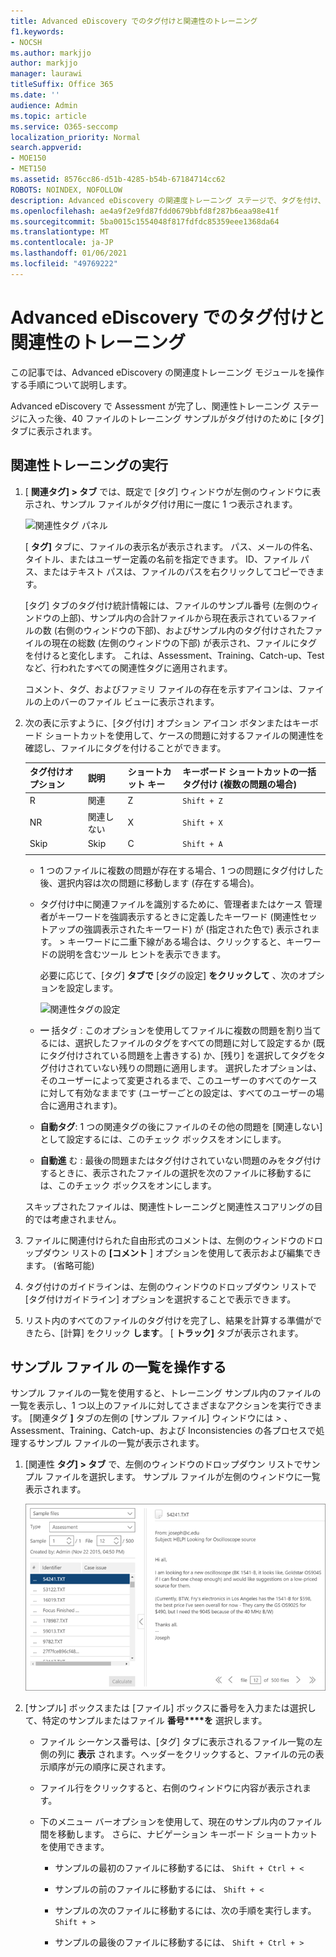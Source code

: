```yaml
---
title: Advanced eDiscovery でのタグ付けと関連性のトレーニング
f1.keywords:
- NOCSH
ms.author: markjjo
author: markjjo
manager: laurawi
titleSuffix: Office 365
ms.date: ''
audience: Admin
ms.topic: article
ms.service: O365-seccomp
localization_priority: Normal
search.appverid:
- MOE150
- MET150
ms.assetid: 8576cc86-d51b-4285-b54b-67184714cc62
ROBOTS: NOINDEX, NOFOLLOW
description: Advanced eDiscovery の関連度トレーニング ステージで、タグを付け、40 ファイルのトレーニング サンプルを使用する手順について説明します。
ms.openlocfilehash: ae4a9f2e9fd87fdd0679bbfd8f287b6eaa98e41f
ms.sourcegitcommit: 5ba0015c1554048f817fdfdc85359eee1368da64
ms.translationtype: MT
ms.contentlocale: ja-JP
ms.lasthandoff: 01/06/2021
ms.locfileid: "49769222"
---
```

# <a name="tagging-and-relevance-training-in-advanced-ediscovery"></a>Advanced eDiscovery でのタグ付けと関連性のトレーニング
  
この記事では、Advanced eDiscovery の関連度トレーニング モジュールを操作する手順について説明します。
  
Advanced eDiscovery で Assessment が完了し、関連性トレーニング ステージに入った後、40 ファイルのトレーニング サンプルがタグ付けのために [タグ] タブに表示されます。
  
## <a name="performing-relevance-training"></a>関連性トレーニングの実行

1. [ **関連タグ] \> タブ** では、既定で [タグ] ウィンドウが左側のウィンドウに表示され、サンプル ファイルがタグ付け用に一度に 1 つ表示されます。

    ![関連性タグ パネル](../media/0cf19ab4-b427-4a7f-8749-0f4ed9afaf58.png)
  
    [ **タグ]** タブに、ファイルの表示名が表示されます。 パス、メールの件名、タイトル、またはユーザー定義の名前を指定できます。 ID、ファイル パス、またはテキスト パスは、ファイルのパスを右クリックしてコピーできます。

    [タグ] タブのタグ付け統計情報には、ファイルのサンプル番号 (左側のウィンドウの上部)、サンプル内の合計ファイルから現在表示されているファイルの数 (右側のウィンドウの下部)、およびサンプル内のタグ付けされたファイルの現在の総数 (左側のウィンドウの下部) が表示され、ファイルにタグを付けると変化します。 これは、Assessment、Training、Catch-up、Test など、行われたすべての関連性タグに適用されます。

    コメント、タグ、およびファミリ ファイルの存在を示すアイコンは、ファイルの上のバーのファイル ビューに表示されます。

2. 次の表に示すように、[タグ付け] オプション アイコン ボタンまたはキーボード ショートカットを使用して、ケースの問題に対するファイルの関連性を確認し、ファイルにタグを付けることができます。

   |**タグ付けオプション**|**説明**|**ショートカット キー**|**キーボード ショートカットの一括タグ付け (複数の問題の場合)**|
   |-----|-----|-----|-----|
   |R  <br/> |関連  <br/> |Z  <br/> |`Shift + Z`  <br/> |
   |NR  <br/> |関連しない  <br/> |X  <br/> |`Shift + X`  <br/> |
   |Skip  <br/> |Skip  <br/> |C  <br/> |`Shift + A`  <br/> |
   |||||

   - 1 つのファイルに複数の問題が存在する場合、1 つの問題にタグ付けした後、選択内容は次の問題に移動します (存在する場合)。  

   - タグ付け中に関連ファイルを識別するために、管理者またはケース 管理者がキーワードを強調表示するときに定義したキーワード (関連性セットアップの強調表示されたキーワード) が (指定された色で) 表示されます。 \> キーワードに二重下線がある場合は、クリックすると、キーワードの説明を含むツール ヒントを表示できます。

     必要に応じて、[タグ] **タブで** [タグの設定] **をクリックして** 、次のオプションを設定します。

      ![関連性タグの設定](../media/533e89fa-7eb4-409e-ab07-f5aab9296dd8.png)
  
   - **一** 括タグ : このオプションを使用してファイルに複数の問題を割り当てるには、選択したファイルのタグをすべての問題に対して設定するか (既にタグ付けされている問題を上書きする) か、[残り] を選択してタグをタグ付けされていない残りの問題に適用します。 選択したオプションは、そのユーザーによって変更されるまで、このユーザーのすべてのケースに対して有効なままです (ユーザーごとの設定は、すべてのユーザーの場合に適用されます)。

   - **自動タグ**: 1 つの関連タグの後にファイルのその他の問題を [関連しない] として設定するには、このチェック ボックスをオンにします。

   - **自動進** む : 最後の問題またはタグ付けされていない問題のみをタグ付けするときに、表示されたファイルの選択を次のファイルに移動するには、このチェック ボックスをオンにします。

    スキップされたファイルは、関連性トレーニングと関連性スコアリングの目的では考慮されません。

3. ファイルに関連付けられた自由形式のコメントは、左側のウィンドウのドロップダウン リストの **[コメント** ] オプションを使用して表示および編集できます。 (省略可能)

4. タグ付けのガイドラインは、左側のウィンドウのドロップダウン リストで [タグ付けガイドライン] オプションを選択することで表示できます。

5. リスト内のすべてのファイルのタグ付けを完了し、結果を計算する準備ができたら、[計算] をクリック **します**。 [ **トラック]** タブが表示されます。  

## <a name="working-with-the-sample-files-list"></a>サンプル ファイル の一覧を操作する

サンプル ファイルの一覧を使用すると、トレーニング サンプル内のファイルの一覧を表示し、1 つ以上のファイルに対してさまざまなアクションを実行できます。 [関連タグ **]** タブの左側の [サンプル ファイル] ウィンドウには \> 、Assessment、Training、Catch-up、および Inconsistencies の各プロセスで処理するサンプル ファイルの一覧が表示されます。 
  
1. [関連性 **タグ] \> タブ** で、左側のウィンドウのドロップダウン リストでサンプル ファイルを選択します。 サンプル ファイルが左側のウィンドウに一覧表示されます。

    ![関連性タグのサンプル ファイル一覧](../media/fd058bdd-645a-4af1-a1eb-bff08581cb18.png)
  
2. [サンプル] ボックスまたは [ファイル] ボックスに番号を入力または選択して、特定のサンプルまたはファイル **番号****を** 選択します。

   - ファイル シーケンス番号は、[タグ] タブに表示されるファイル一覧の左側の列に **表示** されます。ヘッダーをクリックすると、ファイルの元の表示順序が元の順序に戻されます。

   - ファイル行をクリックすると、右側のウィンドウに内容が表示されます。

   - 下のメニュー バーオプションを使用して、現在のサンプル内のファイル間を移動します。 さらに、ナビゲーション キーボード ショートカットを使用できます。
  
     - サンプルの最初のファイルに移動するには、 `Shift + Ctrl + <`

     - サンプルの前のファイルに移動するには、 `Shift + <`

     - サンプルの次のファイルに移動するには、次の手順を実行します。 `Shift + >`

     - サンプルの最後のファイルに移動するには、 `Shift + Ctrl + >`
